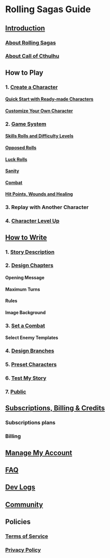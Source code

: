 # Rolling Sagas Guide
## [Introduction](introduction/introduction.md#introduction)
### [About Rolling Sagas](introduction/introduction.md#rs)
### [About Call of Cthulhu](introduction/introduction.md#aboutcoc)

## How to Play
### 1. [Create a Character](how-to-play/create-character/create-character.md#createcharacter)
#### [Quick Start with Ready-made Characters](how-to-play/create-character/create-character.md#quickstart)
#### [Customize Your Own Character](how-to-play/create-character/create-character.md#customizecharacter)

### 2. [Game System](how-to-play/game-system/skill-rolls-dl.md#gamesystem)
#### [Skills Rolls and Difficulty Levels](how-to-play/game-system/skill-rolls-dl.md#skillrolls)
#### [Opposed Rolls](how-to-play/game-system/skill-rolls-dl.md#opposedrolls)
#### [Luck Rolls](how-to-play/game-system/skill-rolls-dl.md#luckrolls)
#### [Sanity](how-to-play/game-system/sanity.md#sanity)
#### [Combat](how-to-play/game-system/combat.md#combat)
#### [Hit Points, Wounds and Healing](how-to-play/game-system/wound-heal.md#wound-heal)

### 3. Replay with Another Character
### 4. [Character Level Up](how-to-play/game-system/level-up.md#level-up)

## [How to Write](how-to-write/how-to-write-index.md#how-to-write)
### 1. [Story Description](how-to-write/write-story-description.md#story-description)

### 2. [Design Chapters](how-to-write/design-chapters.md#design-chapters)
#### Opening Message
#### Maximum Turns
#### Rules
#### Image Background

### 3. [Set a Combat](how-to-write/design-combat.md#design-combat)
#### Select Enemy Templates

### 4. [Design Branches](how-to-write/design-combat.md#design-combat)
### 5. [Preset Characters](how-to-write/design-branches.md#design-branches)
### 6. [Test My Story](how-to-write/test-story.md#test-story)
### 7. [Public](how-to-write/public-story.md#public-story)

## [Subscriptions, Billing & Credits](vip/vip.md#vip)
### Subscriptions plans
### Billing

## [Manage My Account](manage-account/manage-account.md#manage-account)
## [FAQ](faq/faq.md#faq)
## [Dev Logs](dev-log/dev-log.md#dev-log)
## [Community](community/community.md#community)
## Policies
### [Terms of Service](terms-of-service.md)
### [Privacy Policy](privacy-policy.md)